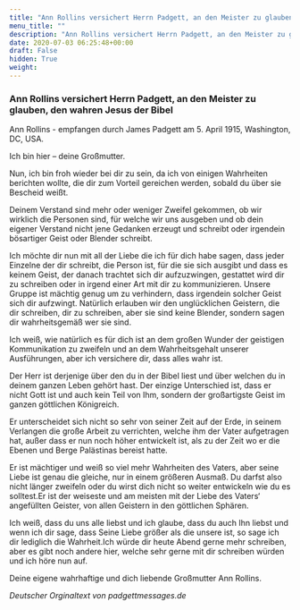 ```yaml
---
title: "Ann Rollins versichert Herrn Padgett, an den Meister zu glauben, den wahren Jesus der Bibel"
menu_title: ""
description: "Ann Rollins versichert Herrn Padgett, an den Meister zu glauben, den wahren Jesus der Bibel"
date: 2020-07-03 06:25:48+00:00
draft: False
hidden: True
weight:
---
```

### Ann Rollins versichert Herrn Padgett, an den Meister zu glauben, den wahren Jesus der Bibel

Ann Rollins - empfangen durch James Padgett am 5. April 1915, Washington, DC, USA.

Ich bin hier – deine Großmutter.

Nun, ich bin froh wieder bei dir zu sein, da ich von einigen Wahrheiten berichten wollte, die dir zum Vorteil gereichen werden, sobald du über sie Bescheid weißt.

Deinem Verstand sind mehr oder weniger Zweifel gekommen, ob wir wirklich die Personen sind, für welche wir uns ausgeben und ob dein eigener Verstand nicht jene Gedanken erzeugt und schreibt oder irgendein bösartiger Geist oder Blender schreibt.

Ich möchte dir nun mit all der Liebe die ich für dich habe sagen, dass jeder Einzelne der dir schreibt, die Person ist, für die sie sich ausgibt und dass es keinem Geist, der danach trachtet sich dir aufzuzwingen, gestattet wird dir zu schreiben oder in irgend einer Art mit dir zu kommunizieren. Unsere Gruppe ist mächtig genug um zu verhindern, dass irgendein solcher Geist sich dir aufzwingt. Natürlich erlauben wir den unglücklichen Geistern, die dir schreiben, dir zu schreiben, aber sie sind keine Blender, sondern sagen dir wahrheitsgemäß wer sie sind.

Ich weiß, wie natürlich es für dich ist an dem großen Wunder der geistigen Kommunikation zu zweifeln und an dem Wahrheitsgehalt unserer Ausführungen, aber ich versichere dir, dass alles wahr ist.

Der Herr ist derjenige über den du in der Bibel liest und über welchen du in deinem ganzen Leben gehört hast. Der einzige Unterschied ist, dass er nicht Gott ist und auch kein Teil von Ihm, sondern der großartigste Geist im ganzen göttlichen Königreich.

Er unterscheidet sich nicht so sehr von seiner Zeit auf der Erde, in seinem Verlangen die große Arbeit zu verrichten, welche ihm der Vater aufgetragen hat, außer dass er nun noch höher entwickelt ist, als zu der Zeit wo er die Ebenen und Berge Palästinas bereist hatte.

Er ist mächtiger und weiß so viel mehr Wahrheiten des Vaters, aber seine Liebe ist genau die gleiche, nur in einem größeren Ausmaß.
Du darfst also nicht länger zweifeln oder du wirst dich nicht so weiter entwickeln wie du es solltest.Er ist der weiseste und am meisten mit der Liebe des Vaters‘ angefüllten Geister, von allen Geistern in den göttlichen Sphären.

Ich weiß, dass du uns alle liebst und ich glaube, dass du auch Ihn liebst und wenn ich dir sage, dass Seine Liebe größer als die unsere ist, so sage ich dir lediglich die Wahrheit.Ich würde dir heute Abend gerne mehr schreiben, aber es gibt noch andere hier, welche sehr gerne mit dir schreiben würden und ich höre nun auf.

Deine eigene wahrhaftige und dich liebende Großmutter Ann Rollins.

*Deutscher Orginaltext von padgettmessages.de*
